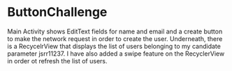 # ButtonChallenge

Main Activity shows EditText fields for name and email and a create button to make the network request in order to create the user. Underneath, there is a RecycelrView that displays the list of users belonging to my candidate parameter jsrr11237. I have also added a swipe feature on the RecyclerView in order ot refresh the list of users.
